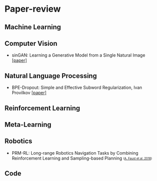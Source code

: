 # Paper-review

## Machine Learning

## Computer Vision

- sinGAN: Learning a Generative Model from a Single Natural Image [[paper]](https://arxiv.org/abs/1905.01164)

## Natural Language Processing

- BPE-Dropout: Simple and Effective Subword Regularization, Ivan Provilkov [[paper]](https://arxiv.org/abs/1910.13267)

## Reinforcement Learning

## Meta-Learning

## Robotics

- PRM-RL: Long-range Robotics Navigation Tasks by Combining Reinforcement Learning and Sampling-based Planning <sub><sup> ([A. Faust et al. 2018](https://arxiv.org/abs/1710.03937)) </sup></sub>

## Code
